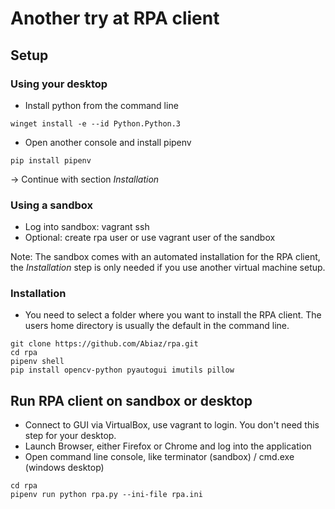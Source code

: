 # Another try at RPA client

## Setup

### Using your desktop
* Install python from the command line

```
winget install -e --id Python.Python.3
```

* Open another console and install pipenv

```
pip install pipenv

```

-> Continue with section *Installation*

### Using a sandbox
* Log into sandbox: vagrant ssh 
* Optional: create rpa user or use vagrant user of the sandbox

Note: The sandbox comes with an automated installation for the RPA client, the *Installation* step is only needed if you use another virtual machine setup.

### Installation 

* You need to select a folder where you want to install the RPA client. The users home directory is usually the default in the command line.

```
git clone https://github.com/Abiaz/rpa.git
cd rpa
pipenv shell
pip install opencv-python pyautogui imutils pillow
```

## Run RPA client on sandbox or desktop

* Connect to GUI via VirtualBox, use vagrant to login. You don't need this step for your desktop.
* Launch Browser, either Firefox or Chrome and log into the application
* Open command line console, like terminator (sandbox) / cmd.exe (windows desktop)

```
cd rpa
pipenv run python rpa.py --ini-file rpa.ini
```
